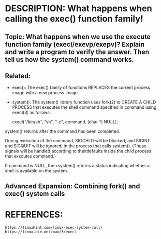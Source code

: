 # DESCRIPTION: What happens when calling the exec() function family!
## Topic: What happens when we use the execute function family (execl/exevp/exepv)? Explain and write a program to verify the answer. Then tell us how the system() command works.

## Related:

* exec(): The exec() family of functions REPLACES the current process image with a new process image.

* system(): The system() library function uses fork(2) to CREATE A CHILD PROCESS that executes the shell command specified in command using execl(3) as follows:

    execl("/bin/sh", "sh", "-c", command, (char *) NULL);

system() returns after the command has been completed.

During execution of the command, SIGCHLD will be blocked, and SIGINT and SIGQUIT will be ignored, in the process that calls
system(). (These signals will be handled according to theirdefaults inside the child process that executes command.)

If command is NULL, then system() returns a status indicating whether a shell is available on the system.

## Advanced Expansion: Combining fork() and exec() system calls

# REFERENCES:
    https://linuxhint.com/linux-exec-system-call/
    https://linux.die.net/man/3/execl
